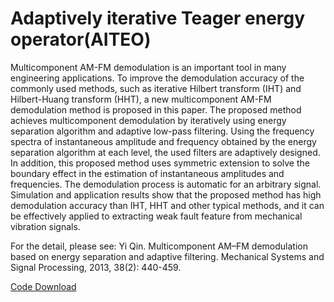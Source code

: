 # Adaptively iterative Teager energy operator(AITEO)

Multicomponent AM-FM demodulation is an important tool in many engineering applications. To improve the demodulation accuracy of the commonly used methods, such as iterative Hilbert transform (IHT) and Hilbert-Huang transform (HHT), a new multicomponent AM-FM demodulation method is proposed in this paper. The proposed method achieves multicomponent demodulation by iteratively using energy separation algorithm and adaptive low-pass filtering. Using the frequency spectra of instantaneous amplitude and frequency obtained by the energy separation algorithm at each level, the used filters are adaptively designed. In addition, this proposed method uses symmetric extension to solve the boundary effect in the estimation of instantaneous amplitudes and frequencies. The demodulation process is automatic for an arbitrary signal. Simulation and application results show that the proposed method has high demodulation accuracy than IHT, HHT and other typical methods, and it can be effectively applied to extracting weak fault feature from mechanical vibration signals. 

For the detail, please see: Yi Qin. Multicomponent AM–FM demodulation based on energy separation and adaptive filtering. Mechanical Systems and Signal Processing, 2013, 38(2): 440-459.

[Code Download](https://github.com/QinYi-team/codes/tree/master/Adaptively%20iterative%20Teager%20energy%20operator(AITEO))

